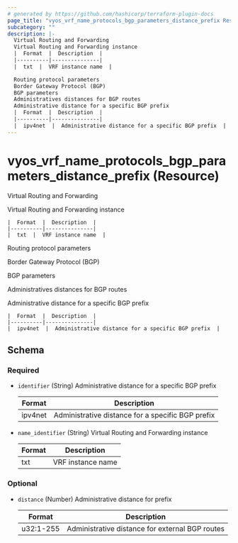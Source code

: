 ```yaml
---
# generated by https://github.com/hashicorp/terraform-plugin-docs
page_title: "vyos_vrf_name_protocols_bgp_parameters_distance_prefix Resource - vyos"
subcategory: ""
description: |-
  Virtual Routing and Forwarding
  Virtual Routing and Forwarding instance
  |  Format  |  Description  |
  |----------|---------------|
  |  txt  |  VRF instance name  |

  Routing protocol parameters
  Border Gateway Protocol (BGP)
  BGP parameters
  Administratives distances for BGP routes
  Administrative distance for a specific BGP prefix
  |  Format  |  Description  |
  |----------|---------------|
  |  ipv4net  |  Administrative distance for a specific BGP prefix  |
---
```


# vyos_vrf_name_protocols_bgp_parameters_distance_prefix (Resource)

Virtual Routing and Forwarding

Virtual Routing and Forwarding instance

    |  Format  |  Description  |
    |----------|---------------|
    |  txt  |  VRF instance name  |

Routing protocol parameters

Border Gateway Protocol (BGP)

BGP parameters

Administratives distances for BGP routes

Administrative distance for a specific BGP prefix

    |  Format  |  Description  |
    |----------|---------------|
    |  ipv4net  |  Administrative distance for a specific BGP prefix  |



<!-- schema generated by tfplugindocs -->
## Schema

### Required

- `identifier` (String) Administrative distance for a specific BGP prefix

    |  Format  |  Description  |
    |----------|---------------|
    |  ipv4net  |  Administrative distance for a specific BGP prefix  |
- `name_identifier` (String) Virtual Routing and Forwarding instance

    |  Format  |  Description  |
    |----------|---------------|
    |  txt  |  VRF instance name  |

### Optional

- `distance` (Number) Administrative distance for prefix

    |  Format  |  Description  |
    |----------|---------------|
    |  u32:1-255  |  Administrative distance for external BGP routes  |
